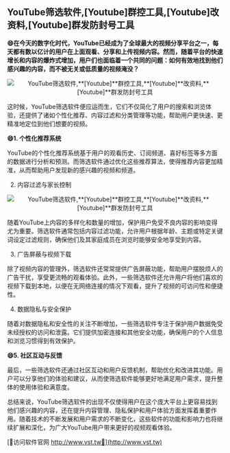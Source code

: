 ## **YouTube筛选软件,**[Youtube]**群控工具,**[Youtube]**改资料,**[Youtube]**群发防封号工具**

**😄在今天的数字化时代，YouTube已经成为了全球最大的视频分享平台之一，每天都有数以亿计的用户在上面观看、分享和上传视频内容。然而，随着平台的快速增长和内容的爆炸式增加，用户们也面临着一个共同的问题：如何有效地找到他们感兴趣的内容，而不被无关或低质量的视频淹没？**

 <center><img src="https://vst.tw/MP4/tuiguang/png/6.png" alt="YouTube筛选软件,**[Youtube]**群控工具,**[Youtube]**改资料,**[Youtube]**群发防封号工具"></center>

这时候，YouTube筛选软件便应运而生，它们不仅简化了用户的搜索和浏览体验，还提供了诸如个性化推荐、内容过滤和分类管理等功能，帮助用户更快速、更精准地定位到他们想要的视频。

**😄1. 个性化推荐系统**

YouTube的个性化推荐系统基于用户的观看历史、订阅频道、喜好标签等多方面的数据进行分析和预测。而筛选软件通过优化这些推荐算法，使得推荐内容更加精准，从而帮助用户发现新的感兴趣的视频和频道。

2. 内容过滤与家长控制

 <center><img src="https://vst.tw/MP4/tuiguang/png/3.png" alt="YouTube筛选软件,**[Youtube]**群控工具,**[Youtube]**改资料,**[Youtube]**群发防封号工具"></center>

随着YouTube上内容的多样化和数量的增加，保护用户免受不良内容的影响变得尤为重要。筛选软件通常包括内容过滤功能，允许用户根据年龄、主题或特定关键词设定过滤规则，确保他们及其家庭成员在浏览时能够安全地享受到内容。

3. 广告屏蔽与视频下载

除了视频内容的管理外，筛选软件还常常提供广告屏蔽功能，帮助用户摆脱烦人的广告干扰，享受更流畅的观看体验。此外，一些筛选软件还允许用户将他们喜欢的视频下载到本地，以便在无网络连接的情况下观看，提升了视频的可访问性和便捷性。

4. 数据隐私与安全保护

随着对数据隐私和安全性的关注不断增加，一些筛选软件专注于保护用户数据免受未经授权的访问和泄露。它们提供加密连接和其他安全功能，确保用户的个人信息和浏览习惯得到有效保护。

**😄5. 社区互动与反馈**

最后，一些筛选软件还通过社区互动和用户反馈机制，帮助优化和改进其功能。用户可以分享他们的体验和建议，从而使筛选软件能够更好地满足用户需求，提升整体的使用体验和满意度。

总结来说，YouTube筛选软件的出现不仅使得用户在这个庞大平台上更容易找到他们感兴趣的内容，还在提升内容管理、隐私保护和用户体验方面发挥着重要作用。随着技术的不断发展和用户需求的不断变化，这些软件的功能和影响力也将继续扩展和深化，为广大YouTube用户带来更好的视频观看体验。


[👻访问软件官网 http://www.vst.tw👻](http://www.vst.tw)
